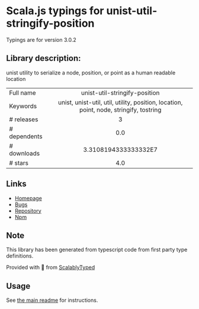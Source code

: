 
# Scala.js typings for unist-util-stringify-position

Typings are for version 3.0.2

## Library description:
unist utility to serialize a node, position, or point as a human readable location

|                    |                 |
| ------------------ | :-------------: |
| Full name          | unist-util-stringify-position |
| Keywords           | unist, unist-util, util, utility, position, location, point, node, stringify, tostring |
| # releases         | 3 |
| # dependents       | 0.0 |
| # downloads        | 3.3108194333333332E7 |
| # stars            | 4.0 |

## Links
- [Homepage](https://github.com/syntax-tree/unist-util-stringify-position#readme)
- [Bugs](https://github.com/syntax-tree/unist-util-stringify-position/issues)
- [Repository](https://github.com/syntax-tree/unist-util-stringify-position)
- [Npm](https://www.npmjs.com/package/unist-util-stringify-position)
    


## Note
This library has been generated from typescript code from first party type definitions.

Provided with :purple_heart: from [ScalablyTyped](https://github.com/oyvindberg/ScalablyTyped)

## Usage
See [the main readme](../../readme.md) for instructions.



